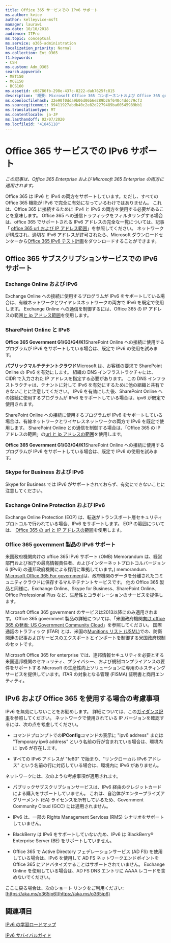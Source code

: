 ```yaml
---
title: Office 365 サービスでの IPv6 サポート
ms.author: kvice
author: kelleyvice-msft
manager: laurawi
ms.date: 10/10/2018
audience: ITPro
ms.topic: conceptual
ms.service: o365-administration
localization_priority: Normal
ms.collection: Ent_O365
f1.keywords:
- CSH
ms.custom: Adm_O365
search.appverid:
- MET150
- MOE150
- BCS160
ms.assetid: c08786fb-298e-437c-8222-dab7625fc815
description: '概要: Microsoft Office 365 コンポーネントおよび Office 365 government 製品の IPv6 サポートについて説明します。'
ms.openlocfilehash: 32e90f0dda9b06d06b6e289b26f640c4ddc79cf3
ms.sourcegitcommit: 99411927abdb40c2e82d2279489ba60545989bb1
ms.translationtype: MT
ms.contentlocale: ja-JP
ms.lasthandoff: 02/07/2020
ms.locfileid: "41845118"
---
```

# <a name="ipv6-support-in-office-365-services"></a>Office 365 サービスでの IPv6 サポート

*この記事は、Office 365 Enterprise および Microsoft 365 Enterprise の両方に適用されます。*

Office 365 は IPv6 と IPv4 の両方をサポートしています。ただし、すべての Office 365 機能が IPv6 で完全に有効になっているわけではありません。 これは、Office 365 に接続するために IPv4 と IPv6 の両方を使用する必要があることを意味します。 Office 365 への送信トラフィックをフィルタリングする場合は、office 365 でサポートされる IPv6 アドレスの完全な一覧については、記事「 [office 365 url および IP アドレス範囲](urls-and-ip-address-ranges.md)」を参照してください。 ネットワークが構成され、適切な IPv6 アドレスが許可されたら、Microsoft ダウンロードセンターから[Office 365 IPv6 テスト計画](https://go.microsoft.com/fwlink/?LinkId=293447)をダウンロードすることができます。
  
## <a name="ipv6-support-in-office-365-subscription-service"></a>Office 365 サブスクリプションサービスでの IPv6 サポート

### <a name="exchange-online-and-ipv6"></a>Exchange Online および IPv6

Exchange Online への接続に使用するプログラムが IPv6 をサポートしている場合は、有線ネットワークとワイヤレスネットワークの両方で IPv6 を既定で使用します。 Exchange Online への通信を制御するには、Office 365 の IP アドレスの範囲[と ip アドレス範囲](urls-and-ip-address-ranges.md)を使用します。
  
### <a name="sharepoint-online-and-ipv6"></a>SharePoint Online と IPv6

 **Office 365 Government G1/G3/G4/K1**SharePoint Online への接続に使用するプログラムが IPv6 をサポートしている場合は、既定で IPv6 の使用を試みます。
  
 **パブリックマルチテナントクラウド**Microsoft は、お客様の要求で SharePoint Online の IPv6 を有効にします。 組織の DNS インフラストラクチャには、CIDR で入力された IP アドレスを指定する必要があります。 この DNS インフラストラクチャは、テナントに対して IPv6 を有効にするために他の組織と共有できないことに注意してください。 IPv6 を有効にした後、SharePoint Online への接続に使用するプログラムが IPv6 をサポートしている場合は、ipv6 が既定で使用されます。
  
SharePoint Online への接続に使用するプログラムが IPv6 をサポートしている場合は、有線ネットワークとワイヤレスネットワークの両方で IPv6 を既定で使用します。 SharePoint Online との通信を制御する場合は、「Office 365 の IP アドレスの範囲」の[url と ip アドレスの範囲](urls-and-ip-address-ranges.md)を使用します。
  
 **Office 365 Government G1/G3/G4/K1**SharePoint Online への接続に使用するプログラムが IPv6 をサポートしている場合は、既定で IPv6 の使用を試みます。
  
### <a name="skype-for-business-and-ipv6"></a>Skype for Business および IPv6

Skype for Business では IPv6 がサポートされておらず、有効にできないことに注意してください。
  
### <a name="exchange-online-protection-and-ipv6"></a>Exchange Online Protection および IPv6

Exchange Online Protection (EOP) は、転送がトランスポート層セキュリティプロトコルで行われている場合、IPv6 をサポートします。 EOP の範囲については、 [Office 365 の url と IP アドレスの範囲](urls-and-ip-address-ranges.md)を使用します。
  
### <a name="ipv6-support-for-office-365-government-offerings"></a>Office 365 government 製品の IPv6 サポート

米国政府機関向けの office 365 IPv6 サポート (OMB) Memorandum は、経営部門および省庁の最高情報責任者、およびインターネットプロトコルバージョン 6 (IPv6) の連邦政府機関による採用に準拠しています。) memorandum. [Microsoft Office 365 For government](https://go.microsoft.com/fwlink/p/?LinkId=325414)は、政府機関のデータを分離されたコミュニティクラウドに保存するマルチテナントサービスです。 他の Office 365 製品と同様に、Exchange Online、Skype for Business、SharePoint Online、Office Professional Plus など、生産性とコラボレーションのサービスを提供します。 

Microsoft Office 365 government のサービスは2013以降にのみ適用されます。 Office 365 government 製品の詳細については、「米国政府機関[向け office 365 の発表: US Government Community Cloud](https://go.microsoft.com/fwlink/p/?LinkId=325414)」を参照してください。 国際通話のトラフィック (ITAR) とは、米国の[Munitions リスト (USML)](https://go.microsoft.com/fwlink/p/?LinkId=325415)での、防衛関連の記事およびサービスのエクスポートとインポートを制御する米国政府規制のセットです。 

Microsoft Office 365 for enterprise では、連邦情報セキュリティを必要とする米国連邦機関のセキュリティ、プライバシー、および規制コンプライアンスの要件をサポートする Microsoft の生産性向上ソリューションに専用のホスティングサービスを提供しています。ITAR の対象となる管理 (FISMA) 証明書と商用エンティティ。
  
## <a name="things-to-consider-when-using-ipv6-and-office-365"></a>IPv6 および Office 365 を使用する場合の考慮事項

IPv6 を無効にしないことをお勧めします。 詳細については、この[ガイダンス記事](https://support.microsoft.com/help/929852/guidance-for-configuring-ipv6-in-windows-for-advanced-users)を参照してください。 ネットワークで使用されている IP バージョンを確認するには、次の点を考慮してください。
  
- コマンドプロンプトでの**IPConfig**コマンドの表示に "ipv6 address" または "Temporary ipv6 address" という名前の行が含まれている場合は、環境内に ipv6 が存在します。

- すべての IPv6 アドレスが "fe80" で始まり、"リンクローカル IPv6 アドレス" という名前の行に対応している場合は、環境内に IPv6 がありません。

ネットワークには、次のような考慮事項が適用されます。
  
- パブリックサブスクリプションサービスは、IPv6 経由のクレジットカードによる購入をサポートしていません。 これは、自治体がエンタープライズアグリーメント (EA) ライセンスを所有しているため、Government Community Cloud (GCC) には適用されません。

- IPv6 は、一部の Rights Management Services (RMS) シナリオをサポートしていません。

- BlackBerry は IPv6 をサポートしていないため、IPv6 は BlackBerry® Enterprise Server (BE) をサポートしていません。

- Office 365 で Active Directory フェデレーションサービス (AD FS) を使用している場合は、IPv6 を使用して AD FS ネットワークエンドポイントを Office 365 にアドバタイズすることはサポートされていません。 Exchange Online を使用している場合は、AD FS DNS エントリに AAAA レコードを含めないでください。 

ここに戻る場合は、次のショート リンクをご利用ください: [https://aka.ms/o365ip6](https://aka.ms/o365ip6)
  
## <a name="see-also"></a>関連項目

[IPv6 の学習ロードマップ](https://docs.microsoft.com/previous-versions/windows/it-pro/windows-server-2008-R2-and-2008/gg250710(v%3dws.10))
  
[IPv6 サバイバルガイド](https://social.technet.microsoft.com/wiki/contents/articles/1728.ipv6-survival-guide.aspx)
